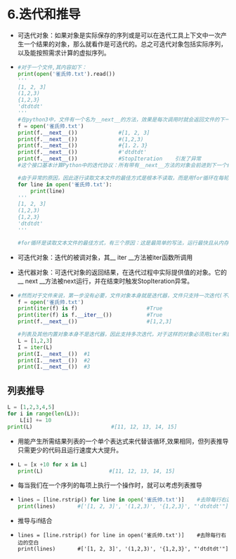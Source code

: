 # 6.迭代和推导

- 可迭代对象：如果对象是实际保存的序列或是可以在迭代工具上下文中一次产生一个结果的对象，那么就看作是可迭代的。总之可迭代对象包括实际序列，以及能按照需求计算的虚拟序列。

- ```python
  #对于一个文件,其内容如下：
  print(open('雀氏帅.txt').read())     
  '''
  [1, 2, 3]
  (1,2,3)
  {1,2,3}
  'dtdtdt'
  '''
  #在python3中，文件有一个名为__next__的方法，效果是每次调用时就会返回文件的下一行，但到达文件末尾时，会引发内置的StopIteration异常。
  f = open('雀氏帅.txt')
  print(f.__next__())             #[1, 2, 3]
  print(f.__next__())             #(1,2,3)
  print(f.__next__())             #{1，2，3}
  print(f.__next__())             #'dtdtdt'
  print(f.__next__())             #StopIteration    引发了异常
  #这个接口基本计算Python中的迭代协议：所有带有__next__方法的对象会前进到下一个结果，到达末尾是引发StopIteration异常，这种对象也被称为迭代器。任何这类对象能够以for循环或其他迭代工具遍历，因为所有迭代工具内部工作起来都是在每次迭代中调用__next__且通过捕捉StopIteration异常来确定何时离开。
  
  #由于异常的原因，因此逐行读取文本文件的最佳方式是根本不读取，而是用for循环在每轮迭代中自动调用next,从而前进到下一行。
  for line in open('雀氏帅.txt'):
      print(line)
  '''
  [1, 2, 3]
  (1,2,3)
  {1,2,3}
  'dtdtdt'
  '''
  
  #for循环是读取文本文件的最佳方式，有三个原因：这是最简单的写法，运行最快且从内存的使用情况来说也是最好的。
  ```

- 可迭代对象：迭代的被调对象，其__ iter __方法被iter函数所调用

- 迭代器对象：可迭代对象的返回结果，在迭代过程中实际提供值的对象。它的__ next __方法被next运行，并在结束时触发StopIteration异常。

- ```python
  #然而对于文件来说，第一步没有必要，文件对象本身就是迭代器，文件只支持一次迭代(不能通过反向查找来支持多重扫描)，文件有自己的__next__方法，因此不需要返回一个类似I的对象。
  f = open('雀氏帅.txt')
  print(iter(f) is f)                      #True
  print(iter(f) is f.__iter__())           #True
  print(f.__next__())                      #[1,2,3]
  
  #列表及其他内置对象本身不是迭代器，因此支持多次迭代，对于这样的对象必须用iter来启动迭代。
  L = [1,2,3]
  I = iter(L)
  print(I.__next__())  #1
  print(I.__next__())  #2
  print(I.__next__())  #3
  ```

## 列表推导

```python
L = [1,2,3,4,5]
for i in range(len(L)):
    L[i] += 10
print(L)                         #[11, 12, 13, 14, 15]
```

- 用能产生所需结果列表的一个单个表达式来代替该循环,效果相同，但列表推导只需更少的代码且运行速度大大提升。

- ```python
  L = [x +10 for x in L]
  print(L)                     #[11, 12, 13, 14, 15]
  ```

- 每当我们在一个序列的每项上执行一个操作时，就可以考虑列表推导

- ```python
  lines = [line.rstrip() for line in open('雀氏帅.txt')]    #去除每行右边的空白
  print(lines)       #['[1, 2, 3]', '(1,2,3)', '{1,2,3}', "'dtdtdt'"]
  ```

- 推导与if结合

- ```
  lines = [line.rstrip() for line in open('雀氏帅.txt')]    #去除每行右边的空白
  print(lines)       #['[1, 2, 3]', '(1,2,3)', '{1,2,3}', "'dtdtdt'"]
  ```

  

